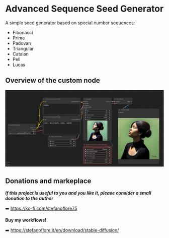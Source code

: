 # Advanced Sequence Seed Generator

A simple seed generator based on special number sequences:

- Fibonacci
- Prime
- Padovan
- Triangular
- Catalan
- Pell
- Lucas

## Overview of the custom node

![Advanced Sequence Seed Generator Node](/assets/screenshot.png)

## Donations and markeplace

**_If this project is useful to you and you like it, please consider a small donation to the author_**

➡️ https://ko-fi.com/stefanoflore75

**Buy my workflows!**

➡️ https://stefanoflore.it/en/download/stable-diffusion/